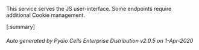 






This service serves the JS user-interface. Some endpoints require additional Cookie management.

[:summary]

###### Auto generated by Pydio Cells Enterprise Distribution v2.0.5 on 1-Apr-2020
